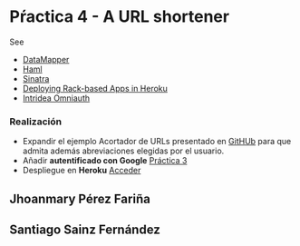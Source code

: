 # Pŕactica 4 - A URL shortener

See

* [DataMapper](http://datamapper.org/getting-started.html)
* [Haml](http://haml.info/)
* [Sinatra](http://www.sinatrarb.com/)
* [Deploying Rack-based Apps in Heroku](https://devcenter.heroku.com/articles/rack)
* [Intridea Omniauth](https://github.com/intridea/omniauth)


### Realización

* Expandir el ejemplo Acortador de URLs presentado en [GitHUb](https://github.com/crguezl/url_shortener_with_datamapper) para que admita además abreviaciones elegidas por el usuario.
* Añadir **autentificado con Google** [Práctica 3](https://github.com/Michelle9/SYTW_P3)
* Despliegue en **Heroku** [Acceder]()


## Jhoanmary Pérez Fariña  
## Santiago Sainz Fernández
